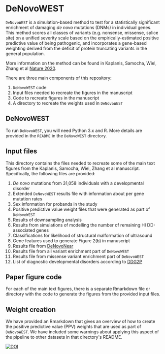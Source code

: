 # DeNovoWEST  

`DeNovoWEST` is a simulation-based method to test for a statistically significant enrichment of damaging *de novo* mutations (DNMs) in individual genes. This method scores all classes of variants (e.g. nonsense, missense, splice site) on a unified severity scale based on the empirically-estimated positive predictive value of being pathogenic, and incorporates a gene-based weighting derived from the deficit of protein truncating variants in the general population.  

More information on the method can be found in Kaplanis, Samocha, Wiel, Zhang et al [Nature 2020](https://www.nature.com/articles/s41586-020-2832-5).  

There are three main components of this repository:  
1. `DeNovoWEST` code  
2. Input files needed to recreate the figures in the manuscript  
3. Code to recreate figures in the manuscript  
4. A directory to recreate the weights used in `DeNovoWEST`

## DeNovoWEST  

To run `DeNovoWEST`, you will need Python 3.x and R. More details are provided in the `README` in the `DeNovoWEST` directory.  


## Input files  

This directory contains the files needed to recreate some of the main text figures from the Kaplanis, Samocha, Wiel, Zhang et al manuscript. Specifically, the following files are provided:  
1. *De novo* mutations from 31,058 individuals with a developmental disorder
2. Extended `DeNovoWEST` results file with information about per gene mutation rates  
3. Sex information for probands in the study  
4. Positive predictive value weight files that were generated as part of `DeNovoWEST`     
5. Results of downsampling analysis  
6. Results from simulations of modelling the number of remaining HI DD-associated genes  
7. Classifications for likelihood of structural malformation of ultrasound  
8. Gene features used to generate Figure 2(b) in manuscript  
9. Results file from [DeNovoNear](https://github.com/jeremymcrae/denovonear)  
10. Results file from all variant enrichment part of `DeNovoWEST`  
11. Results file from missense variant enrichment part of `DeNovoWEST`  
12. List of diagnostic developmental disorders according to [DDG2P](https://www.ebi.ac.uk/gene2phenotype)  


## Paper figure code  

For each of the main text figures, there is a separate Rmarkdown file or directory with the code to generate the figures from the provided input files. 

## Weight creation  

We have provided an Rmarkdown that gives an overview of how to create the positive predictive value (PPV) weights that are used as part of `DeNovoWEST`. We have included some warnings about applying this aspect of the pipeline to other datasets in that directory's README.  


[![DOI](https://zenodo.org/badge/202693571.svg)](https://zenodo.org/badge/latestdoi/202693571)
